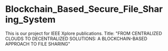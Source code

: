 # Blockchain_Based_Secure_File_Sharing_System
This is our project for IEEE Xplore publications. Title: "FROM CENTRALIZED CLOUDS TO DECENTRALIZED SOLUTIONS: A BLOCKCHAIN-BASED APPROACH TO FILE SHARING"  
